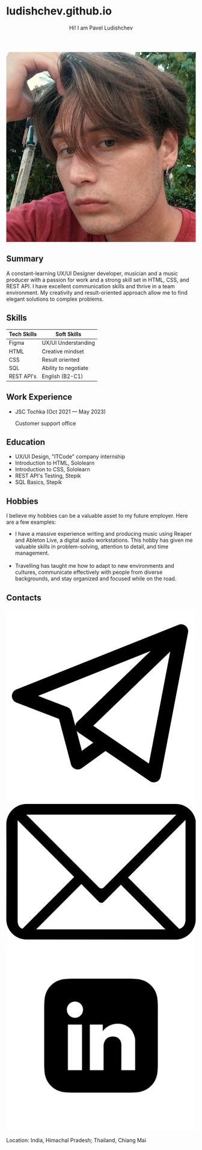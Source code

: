 # ludishchev.github.io
<!DOCTYPE html>
<html lang="en" xmlns="http://www.w3.org/1999/html">
<head>
  <meta charset="UTF-8">
  <link href="style.css" rel="stylesheet">
  <link rel="icon" type="image/png" href="favicon.png" sizes="32x32">
  <title>Pavel Ludishchev - CV</title>
</head>
<body>
<header>
  Hi! I am Pavel Ludishchev
</header>

<img src="profilepic.jpg" alt="profilepic" class="profile-photo">

<div class="container">
  <section>
    <h2>Summary</h2>
    <p>
      A constant-learning UX/UI Designer developer, musician and a music producer with a passion for work and a strong skill set in HTML, CSS, and REST API. I have excellent communication skills and thrive in a team environment. My creativity and result-oriented approach allow me to find elegant solutions to complex problems.
    </p>
  </section>
  <section>
    <h2>Skills</h2>
    <table>
      <thead>
      <tr>
        <th>Tech Skills</th>
        <th>Soft Skills</th>
      </tr>
      </thead>
      <tbody>
      <tr>
        <td>Figma</td>
        <td>UX/UI Understanding</td>
      </tr>
      <tr>
        <td>HTML</td>
        <td>Creative mindset</td>
      </tr>
      <tr>
        <td>CSS</td>
        <td>Result oriented</td>
      </tr>
      <tr>
        <td>SQL</td>
        <td>Ability to negotiate</td>
      </tr>
      <tr>
        <td>REST API's</td>
        <td>English (B2-C1)</td>
      </tr>
      </tbody>
    </table>
  </section>
  <section>
    <h2>Work Experience</h2>
    <ul>
      <li>JSC Tochka (Oct 2021 — May 2023)</li>
      <p>Customer support office</p>
    </ul>
  </section>
  <section>
    <h2>Education</h2>
    <ul>
      <li>UX/UI Design, "ITCode" company internship</li> 
      <li>Introduction to HTML, Sololearn</li>
      <li>Introduction to CSS, Sololearn</li>
      <li>REST API's Testing, Stepik</li>
      <li>SQL Basics, Stepik</li>
    </ul>
  </section>
  <section>
    <h2>Hobbies</h2>
    <p>
      I believe my hobbies can be a valuable asset to my future employer. Here are a few examples:
    </p>
    <ul>
      <li>I have a massive experience writing and producing music using Reaper and Ableton Live, a digital audio workstations. This hobby has given me valuable skills in problem-solving, attention to detail, and time management.</li><br>
      <li>Travelling has taught me how to adapt to new environments and cultures, communicate effectively with people from diverse backgrounds, and stay organized and focused while on the road.</li>
    </ul>
    </p>
  </section>
  <section>
    <h2>Contacts</h2>
    <a href="https://t.me/dead_into_box"><img src="favpng_clip-art-telegram.png" alt="tg" class="img-button"></a>
    <a href="mailto:ludishev.p@gmail.com"><img src="favpng_icon-email-clip-art.png" alt="gmail" class="img-button"></a>
    <a href="https://www.linkedin.com/in/lud1shchev/>"><img src="linkedin.png" alt="linkedin" class="img-button"></a>
    <p>Location: India, Himachal Pradesh; Thailand, Chiang Mai</p>
  </section>
</div>
</body>
</html>

